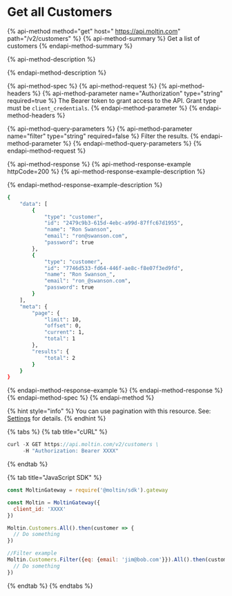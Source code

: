 # Get all Customers

{% api-method method="get" host=" https://api.moltin.com" path="/v2/customers" %}
{% api-method-summary %}
Get a list of customers
{% endapi-method-summary %}

{% api-method-description %}

{% endapi-method-description %}

{% api-method-spec %}
{% api-method-request %}
{% api-method-headers %}
{% api-method-parameter name="Authorization" type="string" required=true %}
The Bearer token to grant access to the API.  Grant type must be `client_credentials`.
{% endapi-method-parameter %}
{% endapi-method-headers %}

{% api-method-query-parameters %}
{% api-method-parameter name="filter" type="string" required=false %}
Filter the results.
{% endapi-method-parameter %}
{% endapi-method-query-parameters %}
{% endapi-method-request %}

{% api-method-response %}
{% api-method-response-example httpCode=200 %}
{% api-method-response-example-description %}

{% endapi-method-response-example-description %}

```bash
{
    "data": [
        {
            "type": "customer",
            "id": "2479c9b3-615d-4ebc-a99d-87ffc67d1955",
            "name": "Ron Swanson",
            "email": "ron@swanson.com",
            "password": true
        },
        {
            "type": "customer",
            "id": "7746d533-fd64-446f-ae8c-f8e07f3ed9fd",
            "name": "Ron Swanson_",
            "email": "ron_@swanson.com",
            "password": true
        }
    ],
    "meta": {
        "page": {
            "limit": 10,
            "offset": 0,
            "current": 1,
            "total": 1
        },
        "results": {
            "total": 2
        }
    }
}
```
{% endapi-method-response-example %}
{% endapi-method-response %}
{% endapi-method-spec %}
{% endapi-method %}

{% hint style="info" %}
You can use pagination with this resource. See: [Settings](../../advanced/settings/#page-length) for details.
{% endhint %}

{% tabs %}
{% tab title="cURL" %}
```javascript
curl -X GET https://api.moltin.com/v2/customers \
     -H "Authorization: Bearer XXXX"
```
{% endtab %}

{% tab title="JavaScript SDK" %}
```javascript
const MoltinGateway = require('@moltin/sdk').gateway

const Moltin = MoltinGateway({
  client_id: 'XXXX'
})

Moltin.Customers.All().then(customer => {
  // Do something
})

//Filter example
Moltin.Customers.Filter({eq: {email: 'jim@bob.com'}}).All().then(customers => {
  // Do something
})
```
{% endtab %}
{% endtabs %}

